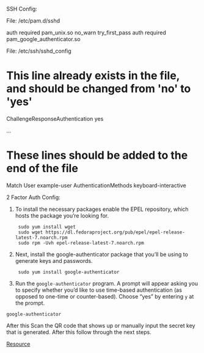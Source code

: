 SSH Config:

File: /etc/pam.d/sshd

auth    required      pam_unix.so     no_warn try_first_pass
auth    required      pam_google_authenticator.so



File: /etc/ssh/sshd_config

# This line already exists in the file, and should be changed from 'no' to 'yes'
ChallengeResponseAuthentication yes

...

# These lines should be added to the end of the file
Match User example-user
    AuthenticationMethods keyboard-interactive



2 Factor Auth Config:



1. To install the necessary packages enable the EPEL repository, which hosts the package you’re looking for.

   ```
    sudo yum install wget
    sudo wget https://dl.fedoraproject.org/pub/epel/epel-release-latest-7.noarch.rpm
    sudo rpm -Uvh epel-release-latest-7.noarch.rpm
   ```

2. Next, install the google-authenticator package that you’ll be using to generate keys and passwords.

   ```
    sudo yum install google-authenticator
   ```

3. Run the `google-authenticator` program. A prompt will appear asking you to specify whether you’d like to use time-based authentication (as opposed to one-time or counter-based). Choose “yes” by entering `y` at the prompt.

```
google-authenticator
```

 

After this Scan the QR code that shows up or manually input the secret key that is generated. After this follow through the next steps.

[Resource](https://www.linode.com/docs/guides/how-to-use-one-time-passwords-for-two-factor-authentication-with-ssh-on-centos/)

